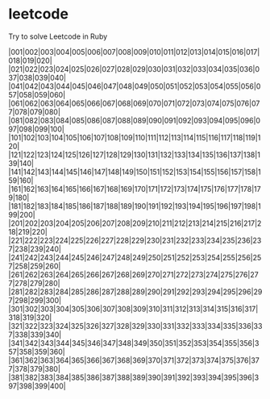 # leetcode
Try to solve Leetcode in Ruby




|001|002|003|004|005|006|007|008|009|010|011|012|013|014|015|016|017|018|019|020|
|021|022|023|024|025|026|027|028|029|030|031|032|033|034|035|036|037|038|039|040|
|041|042|043|044|045|046|047|048|049|050|051|052|053|054|055|056|057|058|059|060|
|061|062|063|064|065|066|067|068|069|070|071|072|073|074|075|076|077|078|079|080|
|081|082|083|084|085|086|087|088|089|090|091|092|093|094|095|096|097|098|099|100|
|101|102|103|104|105|106|107|108|109|110|111|112|113|114|115|116|117|118|119|120|
|121|122|123|124|125|126|127|128|129|130|131|132|133|134|135|136|137|138|139|140|
|141|142|143|144|145|146|147|148|149|150|151|152|153|154|155|156|157|158|159|160|
|161|162|163|164|165|166|167|168|169|170|171|172|173|174|175|176|177|178|179|180|
|181|182|183|184|185|186|187|188|189|190|191|192|193|194|195|196|197|198|199|200|
|201|202|203|204|205|206|207|208|209|210|211|212|213|214|215|216|217|218|219|220|
|221|222|223|224|225|226|227|228|229|230|231|232|233|234|235|236|237|238|239|240|
|241|242|243|244|245|246|247|248|249|250|251|252|253|254|255|256|257|258|259|260|
|261|262|263|264|265|266|267|268|269|270|271|272|273|274|275|276|277|278|279|280|
|281|282|283|284|285|286|287|288|289|290|291|292|293|294|295|296|297|298|299|300|
|301|302|303|304|305|306|307|308|309|310|311|312|313|314|315|316|317|318|319|320|
|321|322|323|324|325|326|327|328|329|330|331|332|333|334|335|336|337|338|339|340|
|341|342|343|344|345|346|347|348|349|350|351|352|353|354|355|356|357|358|359|360|
|361|362|363|364|365|366|367|368|369|370|371|372|373|374|375|376|377|378|379|380|
|381|382|383|384|385|386|387|388|389|390|391|392|393|394|395|396|397|398|399|400|